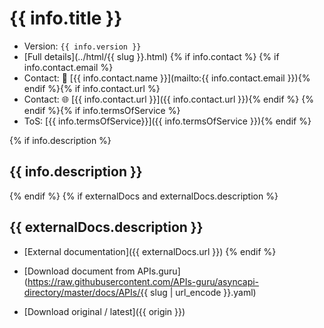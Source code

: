 # {{ info.title }}

* Version: `{{ info.version }}`
* [Full details](../html/{{ slug }}.html)
{% if info.contact %}
{% if info.contact.email %}
* Contact: 📧 [{{ info.contact.name }}](mailto:{{ info.contact.email }}){% endif %}{% if info.contact.url %}
* Contact: 🌐 [{{ info.contact.url }}]({{ info.contact.url }}){% endif %}
{% endif %}{% if info.termsOfService %}
* ToS: [{{ info.termsOfService}}]({{ info.termsOfService }}){% endif %}

{% if info.description %}
## {{ info.description }}
{% endif %}
{% if externalDocs and externalDocs.description %}
## {{ externalDocs.description }}

* [External documentation]({{ externalDocs.url }})
{% endif %}

* [Download document from APIs.guru](https://raw.githubusercontent.com/APIs-guru/asyncapi-directory/master/docs/APIs/{{ slug | url_encode }}.yaml)
* [Download original / latest]({{ origin }})

<script type="application/ld+json">
{
  "@context": "http://schema.org/",
  "@type": "WebAPI",
{% if info.description %}  "description": "{{ info.description }}",{% endif %}
{% if externalDocs %}  "documentation": "{{ externalDocs.url }}",{% endif %}
{% if info.termsOfService %}  "termsOfService": "{{ info.termsOfService }}",{% endif %}
  "name": "{{ info.title }}"
}
</script>
